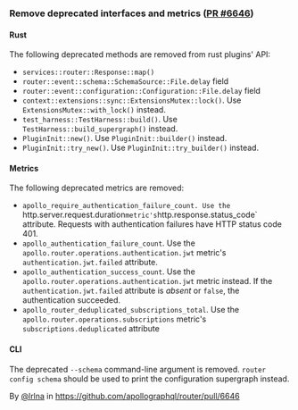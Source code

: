 ### Remove deprecated interfaces and metrics ([PR #6646](https://github.com/apollographql/router/pull/6646))

#### Rust 
The following deprecated methods are removed from rust plugins' API:

- `services::router::Response::map()`
- `router::event::schema::SchemaSource::File.delay` field
- `router::event::configuration::Configuration::File.delay` field
- `context::extensions::sync::ExtensionsMutex::lock()`. Use `ExtensionsMutex::with_lock()` instead.
- `test_harness::TestHarness::build()`. Use `TestHarness::build_supergraph()` instead.
- `PluginInit::new()`. Use `PluginInit::builder()` instead.
- `PluginInit::try_new()`. Use `PluginInit::try_builder()` instead.

#### Metrics
The following deprecated metrics are removed: 
- `apollo_require_authentication_failure_count. Use the
`http.server.request.duration` metric's `http.response.status_code` attribute.
Requests with authentication failures have HTTP status code 401.
- `apollo_authentication_failure_count`. Use the
`apollo.router.operations.authentication.jwt` metric's
`authentication.jwt.failed` attribute.
- `apollo_authentication_success_count`. Use the
`apollo.router.operations.authentication.jwt` metric instead. If the
`authentication.jwt.failed` attribute is _absent_ or `false`, the authentication
succeeded.
- `apollo_router_deduplicated_subscriptions_total`. Use the
`apollo.router.operations.subscriptions` metric's `subscriptions.deduplicated`
attribute

#### CLI
The deprecated `--schema` command-line argument is removed. `router config schema` should be used to print the configuration supergraph instead.

By [@lrlna](https://github.com/lrlna) in https://github.com/apollographql/router/pull/6646